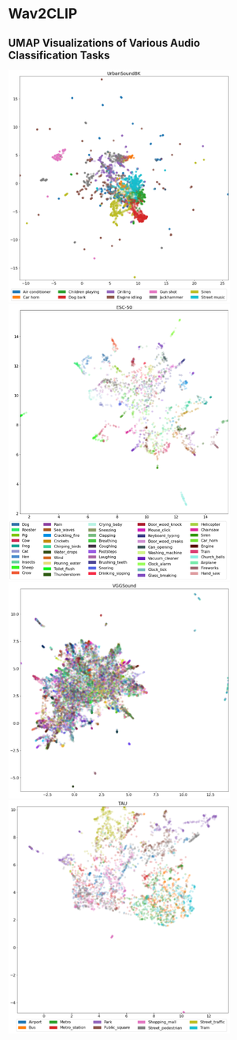 # Wav2CLIP

## UMAP Visualizations of Various Audio Classification Tasks

<img src="umap_urbansound8k.png" alt="UMAP UrbanSound8K" width="450" style="background-color:#FFFFFF"/><img src="umap_esc50.png" alt="UMAP ESC-50" width="450" style="background-color:#FFFFFF"/>
<img src="umap_vggsound.png" alt="UMAP VGGSound" width="450" style="background-color:#FFFFFF"/><img src="umap_tau.png" alt="UMAP TAU" width="450" style="background-color:#FFFFFF"/>
